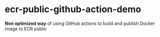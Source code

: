 # ecr-public-github-action-demo

**Non optimized way** of using GitHub actions to build and publish Docker image to ECR public
